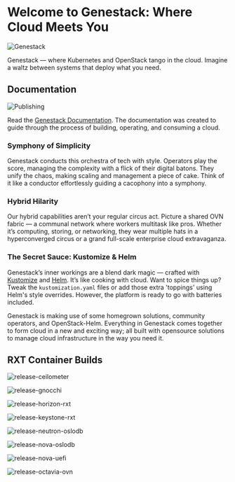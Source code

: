 # Welcome to Genestack: Where Cloud Meets You

![Genestack](docs/assets/images/genestack.png)

Genestack — where Kubernetes and OpenStack tango in the cloud. Imagine a waltz between systems that deploy
what you need.

## Documentation

![Publishing](https://github.com/rackerlabs/genestack/actions/workflows/mkdocs.yaml/badge.svg?event=push)

Read the [Genestack Documentation](https://docs.rackspacecloud.com). The documentation was created to guide
through the process of building, operating, and consuming a cloud.

### Symphony of Simplicity

Genestack conducts this orchestra of tech with style. Operators play the score, managing the complexity with
a flick of their digital batons. They unify the chaos, making scaling and management a piece of cake. Think
of it like a conductor effortlessly guiding a cacophony into a symphony.

### Hybrid Hilarity

Our hybrid capabilities aren’t your regular circus act. Picture a shared OVN fabric — a communal network
where workers multitask like pros. Whether it’s computing, storing, or networking, they wear multiple
hats in a hyperconverged circus or a grand full-scale enterprise cloud extravaganza.

### The Secret Sauce: Kustomize & Helm

Genestack’s inner workings are a blend dark magic — crafted with [Kustomize](https://kustomize.io) and
[Helm](https://helm.sh). It’s like cooking with cloud. Want to spice things up? Tweak the
`kustomization.yaml` files or add those extra 'toppings' using Helm's style overrides. However, the
platform is ready to go with batteries included.

Genestack is making use of some homegrown solutions, community operators, and OpenStack-Helm. Everything
in Genestack comes together to form cloud in a new and exciting way; all built with opensource solutions
to manage cloud infrastructure in the way you need it.

## RXT Container Builds

![release-ceilometer](https://github.com/rackerlabs/genestack/actions/workflows/release-ceilometer.yaml/badge.svg?event=push)

![release-gnocchi](https://github.com/rackerlabs/genestack/actions/workflows/release-gnocchi.yaml/badge.svg?event=push)

![release-horizon-rxt](https://github.com/rackerlabs/genestack/actions/workflows/release-horizon-rxt.yml/badge.svg?event=push)

![release-keystone-rxt](https://github.com/rackerlabs/genestack/actions/workflows/release-keystone-rxt.yml/badge.svg?event=push)

![release-neutron-oslodb](https://github.com/rackerlabs/genestack/actions/workflows/release-neutron-oslodb.yaml/badge.svg?event=push)

![release-nova-oslodb](https://github.com/rackerlabs/genestack/actions/workflows/release-nova-oslodb.yaml/badge.svg?event=push)

![release-nova-uefi](https://github.com/rackerlabs/genestack/actions/workflows/release-nova-uefi.yml/badge.svg?event=push)

![release-octavia-ovn](https://github.com/rackerlabs/genestack/actions/workflows/release-octavia-ovn.yml/badge.svg?event=push)
